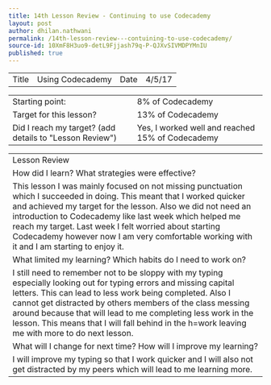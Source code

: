 ```yaml
---
title: 14th Lesson Review - Continuing to use Codecademy
layout: post
author: dhilan.nathwani
permalink: /14th-lesson-review---contuining-to-use-codecademy/
source-id: 10XmF8H3uo9-detL9Fjjash79q-P-QJXvSIVMDPYMnIU
published: true
---
```

<table>
  <tr>
    <td>Title</td>
    <td>Using Codecademy</td>
    <td>Date</td>
    <td>4/5/17</td>
  </tr>
</table>


<table>
  <tr>
    <td>Starting point:</td>
    <td>8% of Codecademy</td>
  </tr>
  <tr>
    <td>Target for this lesson?</td>
    <td>13% of Codecademy</td>
  </tr>
  <tr>
    <td>Did I reach my target? 
(add details to "Lesson Review")</td>
    <td>Yes, I worked well and reached 15% of Codecademy</td>
  </tr>
</table>


 

<table>
  <tr>
    <td>Lesson Review</td>
  </tr>
  <tr>
    <td>How did I learn? What strategies were effective? </td>
  </tr>
  <tr>
    <td>This lesson I was mainly focused on not missing punctuation which I succeeded in doing. This meant that I worked quicker and achieved my target for the lesson. Also we did not need an introduction to Codecademy like last week which helped me reach my target. Last week I felt worried about starting Codecademy however now I am very comfortable working with it and I am starting to enjoy it.</td>
  </tr>
  <tr>
    <td>What limited my learning? Which habits do I need to work on? </td>
  </tr>
  <tr>
    <td>I still need to remember not to be sloppy with my typing especially looking out for typing errors and missing capital letters. This can lead to less work being completed. Also I cannot get distracted by others members of the class messing around because that will lead to me completing less work in the lesson. This means that I will fall behind in the h=work leaving me with more to do next lesson.
</td>
  </tr>
  <tr>
    <td>What will I change for next time? How will I improve my learning?</td>
  </tr>
  <tr>
    <td>I will improve my typing so that I work quicker and I will also not get distracted by my peers which will lead to me learning more. </td>
  </tr>
</table>


